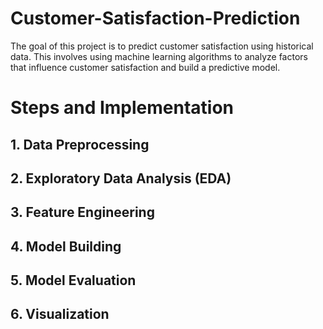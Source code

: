 # Customer-Satisfaction-Prediction
The goal of this project is to predict customer satisfaction using historical data. This involves using machine learning algorithms to analyze factors that influence customer satisfaction and build a predictive model.

# Steps and Implementation
## 1. Data Preprocessing
## 2. Exploratory Data Analysis (EDA)
## 3. Feature Engineering
## 4. Model Building
## 5. Model Evaluation
## 6. Visualization
